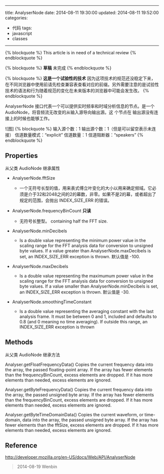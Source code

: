 ---
title: AnalyserNode
date: 2014-08-11 19:30:00
updated: 2014-08-11 19:52:00
categories:
- 代码
tags:
- javascript
- classes
------


{% blockquote %}
This article is in need of a technical review
{% endblockquote %}

{% blockquote %}
**草稿**
未完成
{% endblockquote %}

{% blockquote %}
**这是一个试验性的技术**
因为这项技术的规范还没稳定下来，在不同浏览器中使用前请先检查兼容表查看对应的前缀。另外需要注意的是试验性技术的语法和行为随着规范的变化在未来版本的浏览器中可能会发生改。
{% endblockquote %}

AnalyserNode 接口代表一个可以提供实时频率和时域分析信息的节点。是一个 AudioNode，将音频流无改变的从输入源导向输出源。这
个节点在 输出源没有连接上的时候也能够工作。

![图]
{% blockquote %}
输入源个数：1
输出源个数：1（但是可以留空表示未连接）
信道数量模式：“explicit”
信道数量：1
信道阻断器：“speakers”
{% endblockquote %}


Properties
----------
从父类 AudioNode 继承属性

- AnalyserNode.fftSize
  - 一个无符号长型的值，用来表式傅立叶变化的大小以用来确定频域。它必须是介于32和2048之间的2的幕数，非零。如果不是2的幕，或者超出了规定的范围，会抛出 INDEX_SIZE_ERR 的错误。

- AnalyserNode.frequencyBinCount **只读**
  - 无符号长整型。 containing half the FFT size.

- AnalyserNode.minDecibels
  - Is a double value representing the minimum power value in the scaling range for the FFT analysis data for conversion to unsigned byte values. If a value greater than AnalyserNode.maxDecibels is set, an INDEX_SIZE_ERR exception is thrown. 默认值是 -100.

- AnalyserNode.maxDecibels
  - Is a double value representing the maximumum power value in the scaling range for the FFT analysis data for conversion to unsigned byte values. If a value smaller than AnalyserNode.minDecibels is set, an INDEX_SIZE_ERR exception is thrown. 默认值是 -30.

- AnalyserNode.smoothingTimeConstant
  - Is a double value representing the averaging constant with the last analysis frame. It must be between 0 and 1, included and defaults to 0.8 (and 0 meaning no time averaging). If outside this range, an INDEX_SIZE_ERR exception is thrown

Methods
----------
从父类 AudioNode 继承方法

Analyser.getFloatFrequencyData()
Copies the current frequency data into the array, the passed floating-point array. If the array has fewer elements than the frequencyBinCount, excess elements are dropped. If it has more elements than needed, excess elements are ignored.

Analyser.getByteFrequencyData()
Copies the current frequency data into the array, the passed unsigned byte array. If the array has fewer elements than the frequencyBinCount, excess elements are dropped. If it has more elements than needed, excess elements are ignored.

Analyser.getByteTimeDomainData()
Copies the current waveform, or time-domain, data into the array, the passed unsigned byte array. If the array has fewer elements than the fftSize, excess elements are dropped. If it has more elements than needed, excess elements are ignored.


Reference
---------
http://developer.mozilla.org/en-US/docs/Web/API/AnalyserNode

> 2014-08-19 Wenbin
